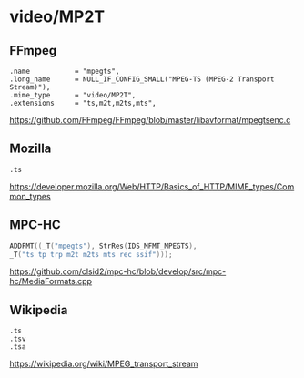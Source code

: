 # video/MP2T

## FFmpeg

~~~
.name           = "mpegts",
.long_name      = NULL_IF_CONFIG_SMALL("MPEG-TS (MPEG-2 Transport Stream)"),
.mime_type      = "video/MP2T",
.extensions     = "ts,m2t,m2ts,mts",
~~~

https://github.com/FFmpeg/FFmpeg/blob/master/libavformat/mpegtsenc.c

## Mozilla

~~~
.ts
~~~

<https://developer.mozilla.org/Web/HTTP/Basics_of_HTTP/MIME_types/Common_types>

## MPC-HC

~~~cpp
ADDFMT((_T("mpegts"), StrRes(IDS_MFMT_MPEGTS),
_T("ts tp trp m2t m2ts mts rec ssif")));
~~~

https://github.com/clsid2/mpc-hc/blob/develop/src/mpc-hc/MediaFormats.cpp

## Wikipedia

~~~
.ts
.tsv
.tsa
~~~

<https://wikipedia.org/wiki/MPEG_transport_stream>
